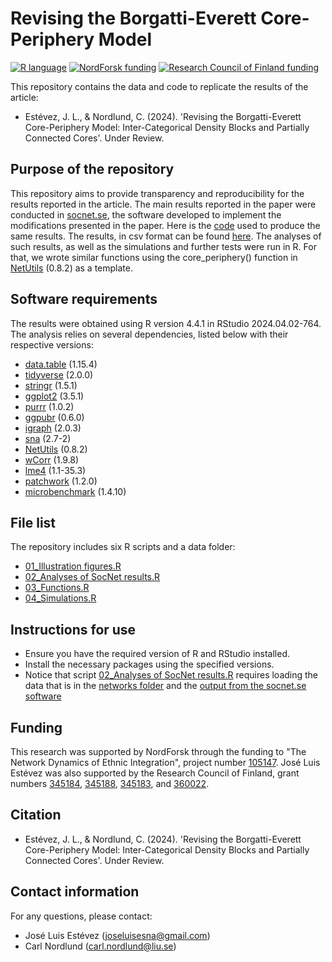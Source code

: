 # Revising the Borgatti-Everett Core-Periphery Model

[![R language](https://img.shields.io/badge/language-R-blue)](https://www.r-project.org/)
[![NordForsk funding](https://img.shields.io/badge/funding-NordForsk-green)](https://www.nordforsk.org/projects/network-dynamics-ethnic-integration)
[![Research Council of Finland funding](https://img.shields.io/badge/funding-Research_Council_of_Finland-green)](https://research.fi/en/results/funding/81442)

This repository contains the data and code to replicate the results of the article:
- Estévez, J. L., & Nordlund, C. (2024). 'Revising the Borgatti-Everett Core-Periphery Model: Inter-Categorical Density Blocks and Partially Connected Cores'. Under Review.

## Purpose of the repository

This repository aims to provide transparency and reproducibility for the results reported in the article.
The main results reported in the paper were conducted in [socnet.se](https://socnet.se/), the software developed to implement the modifications presented in the paper.
Here is the [code](https://github.com/joseluisesna/Borgatti-Everett_core-periphery_model_revision/blob/main/socnet%20script.txt) used to produce the same results. The results, in csv format can be found [here](https://github.com/joseluisesna/Borgatti-Everett_core-periphery_model_revision/blob/main/socnet%20output.csv). The analyses of such results, as well as the simulations and further tests were run in R. For that, we wrote similar functions using the core_periphery() function in [NetUtils](https://schochastics.github.io/netUtils/) (0.8.2) as a template.

## Software requirements

The results were obtained using R version 4.4.1 in RStudio 2024.04.02-764. 
The analysis relies on several dependencies, listed below with their respective versions:
- [data.table](https://rdatatable.gitlab.io/data.table/) (1.15.4)
- [tidyverse](https://www.tidyverse.org/) (2.0.0)
- [stringr](https://stringr.tidyverse.org/) (1.5.1)
- [ggplot2](https://ggplot2.tidyverse.org/) (3.5.1)
- [purrr](https://purrr.tidyverse.org/) (1.0.2)
- [ggpubr](https://rpkgs.datanovia.com/ggpubr/) (0.6.0)
- [igraph](https://r.igraph.org/) (2.0.3)
- [sna](https://cran.r-project.org/web/packages/sna/index.html) (2.7-2)
- [NetUtils](https://schochastics.github.io/netUtils/) (0.8.2)
- [wCorr](https://cran.r-project.org/web/packages/wCorr/index.html) (1.9.8)
- [lme4](https://cran.r-project.org/web/packages/lme4/index.html) (1.1-35.3)
- [patchwork](https://patchwork.data-imaginist.com/) (1.2.0)
- [microbenchmark](https://cran.r-project.org/web/packages/microbenchmark/index.html) (1.4.10)

## File list

The repository includes six R scripts and a data folder:
- [01_Illustration figures.R](https://github.com/joseluisesna/Borgatti-Everett_core-periphery_model_revision/blob/main/01_Illustration%20figures.R)
- [02_Analyses of SocNet results.R](https://github.com/joseluisesna/Borgatti-Everett_core-periphery_model_revision/blob/main/02_Analyses%20of%20SocNet%20results.R)
- [03_Functions.R](https://github.com/joseluisesna/Borgatti-Everett_core-periphery_model_revision/blob/main/03_Functions.R)
- [04_Simulations.R](https://github.com/joseluisesna/Borgatti-Everett_core-periphery_model_revision/blob/main/04_Simulations.R) 

## Instructions for use

- Ensure you have the required version of R and RStudio installed.
- Install the necessary packages using the specified versions.
- Notice that script [02_Analyses of SocNet results.R](https://github.com/joseluisesna/Borgatti-Everett_core-periphery_model_revision/blob/main/02_Analyses%20of%20SocNet%20results.R) requires loading the data that is in the [networks folder](https://github.com/joseluisesna/Borgatti-Everett_core-periphery_model_revision/tree/main/networks) and the [output from the socnet.se software](https://github.com/joseluisesna/Borgatti-Everett_core-periphery_model_revision/blob/main/socnet%20output.csv)

## Funding

This research was supported by NordForsk through the funding to "The Network Dynamics of Ethnic Integration", project number [105147](https://www.nordforsk.org/projects/network-dynamics-ethnic-integration). 
José Luis Estévez was also supported by the Research Council of Finland, grant numbers [345184](https://research.fi/en/results/funding/37727), [345188](https://research.fi/en/results/funding/37704), [345183](https://research.fi/en/results/funding/37751), and [360022](https://research.fi/en/results/funding/81442).

## Citation

- Estévez, J. L., & Nordlund, C. (2024). 'Revising the Borgatti-Everett Core-Periphery Model: Inter-Categorical Density Blocks and Partially Connected Cores'. Under Review.

## Contact information

For any questions, please contact:
- José Luis Estévez (joseluisesna@gmail.com)
- Carl Nordlund (carl.nordlund@liu.se)
